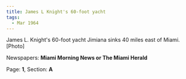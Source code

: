 ```yaml
---  
title: James L Knight's 60-foot yacht  
tags:  
  - Mar 1964  
---  
```

  
James L. Knight's 60-foot yacht Jimiana sinks 40 miles east of Miami. [Photo]  
  
Newspapers: **Miami Morning News or The Miami Herald**  
  
Page: **1**, Section: **A** 
